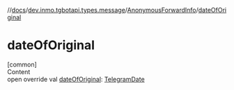 //[docs](../../../index.md)/[dev.inmo.tgbotapi.types.message](../index.md)/[AnonymousForwardInfo](index.md)/[dateOfOriginal](date-of-original.md)



# dateOfOriginal  
[common]  
Content  
open override val [dateOfOriginal](date-of-original.md): [TelegramDate](../../dev.inmo.tgbotapi.types/-telegram-date/index.md)  



